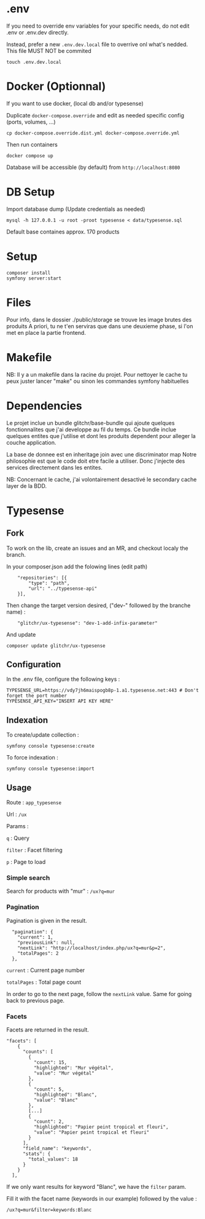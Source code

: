 # .env

If you need to override env variables for your specific needs, do not edit .env or .env.dev directly.

Instead, prefer a new `.env.dev.local` file to overrive onl what's nedded. This file MUST NOT be commited

```
touch .env.dev.local
```

# Docker (Optionnal)

If you want to use docker, (local db and/or typesense)

Duplicate `docker-compose.override` and edit as needed specific config (ports, volumes, ...)

```
cp docker-compose.override.dist.yml docker-compose.override.yml
```

Then run containers

```
docker compose up
```

Database will be accessible (by default) from `http://localhost:8080`

# DB Setup

Import database dump (Update credentials as needed)

```
mysql -h 127.0.0.1 -u root -proot typesense < data/typesense.sql  
```

Default base containes approx. 170 products

# Setup

```
composer install
symfony server:start
```

# Files

Pour info, dans le dossier ./public/storage se trouve les image brutes des produits
A priori, tu ne t'en serviras que dans une deuxieme phase, si l'on met en place la partie frontend.

# Makefile

NB: Il y a un makefile dans la racine du projet. Pour nettoyer le cache tu peux juster lancer "make" ou sinon les commandes symfony habituelles

# Dependencies

Le projet inclue un bundle glitchr/base-bundle qui ajoute quelques fonctionnalites que j'ai developpe au fil du temps.
Ce bundle inclue quelques entites que j'utilise et dont les produits dependent pour alleger la couche application.

La base de donnee est en inheritage join avec une discriminator map
Notre philosophie est que le code doit etre facile a utiliser. 
Donc j'injecte des services directement dans les entites.

NB: Concernant le cache, j'ai volontairement desactivé le secondary cache layer de la BDD.

# Typesense

## Fork 

To work on the lib, create an issues and an MR, and checkout localy the branch.

In your composer.json add the folowing lines (edit path)
```
    "repositories": [{
        "type": "path",
        "url": "../typesense-api"
    }],  
```

Then change the target version desired, ("dev-" followed by the branche name) : 

```
    "glitchr/ux-typesense": "dev-1-add-infix-parameter"
```

And update

```
composer update glitchr/ux-typesense
```

## Configuration

In the .env file, configure the following keys : 

```
TYPESENSE_URL=https://vdy7jh6maispogb8p-1.a1.typesense.net:443 # Don't forget the port number
TYPESENSE_API_KEY="INSERT API KEY HERE"
```

## Indexation

To create/update collection : 

```
symfony console typesense:create
```

To force indexation : 

```
symfony console typesense:import
```

## Usage

Route : `app_typesense`

Url : `/ux`

Params : 

`q` : Query

`filter` : Facet filtering

`p` : Page to load

### Simple search

Search for products with "mur" : `/ux?q=mur`

### Pagination

Pagination is given in the result.

```
  "pagination": {
    "current": 1,
    "previousLink": null,
    "nextLink": "http://localhost/index.php/ux?q=mur&p=2",
    "totalPages": 2
  },
```

`current` : Current page number

`totalPages` : Total page count

In order to go to the next page, follow the `nextLink` value. Same for going back to previous page.

### Facets

Facets are returned in the result.

```
"facets": [
    {
      "counts": [
        {
          "count": 15,
          "highlighted": "Mur végétal",
          "value": "Mur végétal"
        },
        {
          "count": 5,
          "highlighted": "Blanc",
          "value": "Blanc"
        },
        [...]
        {
          "count": 2,
          "highlighted": "Papier peint tropical et fleuri",
          "value": "Papier peint tropical et fleuri"
        }
      ],
      "field_name": "keywords",
      "stats": {
        "total_values": 18
      }
    }
  ],
```

If we only want results for keyword "Blanc", we have the `filter` param.

Fill it with the facet name (keywords in our example) followed by the value : 

`/ux?q=mur&filter=keywords:Blanc`
